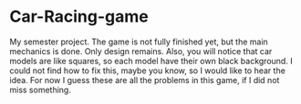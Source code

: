 # Car-Racing-game
My semester project. 
The game is not fully finished yet, but the main mechanics is done. Only design remains. Also, you will notice that car models are like squares, so each model have their own black background. I could not find how to fix this, maybe you know, so I would like to hear the idea. For now I guess these are all the problems in this game, if I did not miss something.
